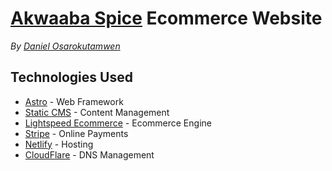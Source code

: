# [Akwaaba Spice](https://akwaabaspice.com) Ecommerce Website

*By [Daniel Osarokutamwen](https://linkedin.com/in/danielosarokutamwen)*

## Technologies Used

- [Astro](https://astro.build) - Web Framework
- [Static CMS](https://staticcms.com) - Content Management
- [Lightspeed Ecommerce](https://www.lightspeedhq.com/ecom/) - Ecommerce Engine
- [Stripe](https://stripe.com) - Online Payments
- [Netlify](https://netlify.com) - Hosting
- [CloudFlare](https://cloudflare.com) - DNS Management
